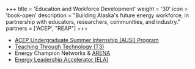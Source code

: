+++
title = 'Education and Workforce Development'
weight = '30'
icon = 'book-open'
description = "Building Alaska's future energy workforce, in partnership with educators, researchers, communities, and industry."
partners = ['ACEP', "REAP"]
+++
- [ACEP Undergraduate Summer Internship (AUSI) Program](https://www.uaf.edu/acep/education-workforce-development/summer-internship-program/index.php)
- [Teaching Through Technology (T3)](https://t3.alaska.edu/)
- Energy Champion Networks & [ARENA](https://arena.alaska.edu/)
- [Energy Leadership Accelerator (ELA)](https://www.energytransitionacademy.net/energy-leadership-accelerator-program/)